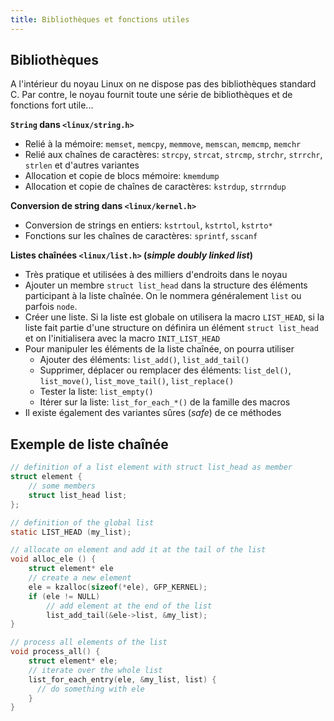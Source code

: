 ```yaml
---
title: Bibliothèques et fonctions utiles
---
```


## Bibliothèques

A l'intérieur du noyau Linux on ne dispose pas des bibliothèques standard C. Par contre, le noyau fournit toute une série de bibliothèques et de fonctions fort utile...

**`String` dans `<linux/string.h>`**

- Relié à la mémoire: `memset`, `memcpy`, `memmove`, `memscan`, `memcmp`, `memchr`
- Relié aux chaînes de caractères: `strcpy`, `strcat`, `strcmp`, `strchr`, `strrchr`, `strlen`
  et d'autres variantes
- Allocation et copie de blocs mémoire: `kmemdump`
- Allocation et copie de chaînes de caractères: `kstrdup`, `strrndup`

**Conversion de string dans `<linux/kernel.h>`**

- Conversion de strings en entiers: `kstrtoul`, `kstrtol`, `kstrto*` 
- Fonctions sur les chaînes de caractères: `sprintf`, `sscanf`

**Listes chaînées `<linux/list.h>` (_simple doubly linked list_)**

- Très pratique et utilisées à des milliers d'endroits dans le noyau
- Ajouter un membre `struct list_head` dans la structure des éléments
  participant à la liste chaînée. On le nommera généralement `list`
  ou parfois `node`.
- Créer une liste. Si la liste est globale on utilisera la macro
  `LIST_HEAD`, si la liste fait partie d'une structure on définira un
  élément  `struct list_head` et on l'initialisera avec la macro
  `INIT_LIST_HEAD`
- Pour manipuler les éléments de la liste chaînée, on pourra utiliser
    - Ajouter des éléments: `list_add()`, `list_add_tail()`
    - Supprimer, déplacer ou remplacer des éléments: `list_del()`,
      `list_move()`, `list_move_tail()`, `list_replace()`
    - Tester la liste: `list_empty()`
    - Itérer sur la liste: `list_for_each_*()` de la famille des macros
- Il existe également des variantes sûres (_safe_) de ce méthodes

## Exemple de liste chaînée

``` c
// definition of a list element with struct list_head as member
struct element {
    // some members
    struct list_head list;
};

// definition of the global list
static LIST_HEAD (my_list);

// allocate on element and add it at the tail of the list
void alloc_ele () {
    struct element* ele
    // create a new element
    ele = kzalloc(sizeof(*ele), GFP_KERNEL); 
    if (ele != NULL)
        // add element at the end of the list 
        list_add_tail(&ele->list, &my_list); 
}

// process all elements of the list
void process_all() {
    struct element* ele;
    // iterate over the whole list
    list_for_each_entry(ele, &my_list, list) { 
      // do something with ele
    }
}
```
